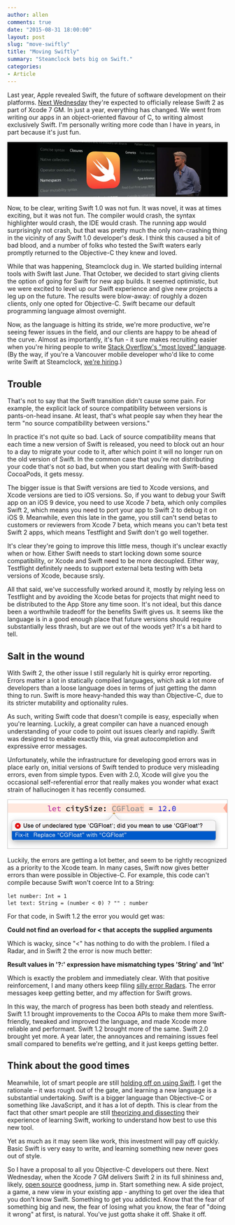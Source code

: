 ```yaml
---
author: allen
comments: true
date: "2015-08-31 18:00:00"
layout: post
slug: "move-swiftly"
title: "Moving Swiftly"
summary: "Steamclock bets big on Swift."
categories:
- Article
---
```


Last year, Apple revealed Swift, the future of software development on their platforms. [Next Wednesday](http://www.loopinsight.com/2015/08/27/apple-sends-out-invite-for-sept-9-special-event/) they're expected to officially release Swift 2 as part of Xcode 7 GM. In just a year, everything has changed. We went from writing our apps in an object-oriented flavour of C, to writing almost exclusively Swift. I'm personally writing more code than I have in years, in part because it's just fun.

<img src='/images/2015/new-language.jpg'>

Now, to be clear, writing Swift 1.0 was not fun. It was novel, it was at times exciting, but it was not fun. The compiler would crash, the syntax highlighter would crash, the IDE would crash. The running app would surprisingly not crash, but that was pretty much the only non-crashing thing in the vicinity of any Swift 1.0 developer's desk. I think this caused a bit of bad blood, and a number of folks who tested the Swift waters early promptly returned to the Objective-C they knew and loved.

While that was happening, Steamclock dug in. We started building internal tools with Swift last June. That October, we decided to start giving clients the option of going for Swift for new app builds. It seemed optimistic, but we were excited to level up our Swift experience and give new projects a leg up on the future. The results were blow-away: of roughly a dozen clients, only one opted for Objective-C. Swift became our default programming language almost overnight.

Now, as the language is hitting its stride, we're more productive, we're seeing fewer issues in the field, and our clients are happy to be ahead of the curve. Almost as importantly, it's fun - it sure makes recruiting easier when you're hiring people to write [Stack Overflow's "most loved" language](http://stackoverflow.com/research/developer-survey-2015). (By the way, if you're a Vancouver mobile developer who'd like to come write Swift at Steamclock, [we're hiring](https://careers.stackoverflow.com/jobs/97036/swift-developer-steamclock-software).)

## Trouble
That's not to say that the Swift transition didn't cause some pain. For example, the explicit lack of source compatibility between versions is pants-on-head insane. At least, that's what people say when they hear the term "no source compatibility between versions."

In practice it's not quite so bad. Lack of source compatibility means that each time a new version of Swift is released, you need to block out an hour to a day to migrate your code to it, after which point it will no longer run on the old version of Swift. In the common case that you're not distributing your code that's not *so* bad, but when you start dealing with Swift-based CocoaPods, it gets messy.

The bigger issue is that Swift versions are tied to Xcode versions, and Xcode versions are tied to iOS versions. So, if you want to debug your Swift app on an iOS 9 device, you need to use Xcode 7 beta, which only compiles Swift 2, which means you need to port your app to Swift 2 to debug it on iOS 9. Meanwhile, even this late in the game, you still can't send betas to customers or reviewers from Xcode 7 beta, which means you can't beta test Swift 2 apps, which means Testflight and Swift don't go well together.

It's clear they're going to improve this little mess, though it's unclear exactly when or how. Either Swift needs to start locking down some source compatibility, or Xcode and Swift need to be more decoupled. Either way, Testflight definitely needs to support external beta testing with beta versions of Xcode, because srsly.

All that said, we've successfully worked around it, mostly by relying less on Testflight and by avoiding the Xcode betas for projects that might need to be distributed to the App Store any time soon. It's not ideal, but this dance been a worthwhile tradeoff for the benefits Swift gives us. It seems like the language is in a good enough place that future versions should require substantially less thrash, but are we out of the woods yet? It's a bit hard to tell.

## Salt in the wound
With Swift 2, the other issue I still regularly hit is quirky error reporting. Errors matter a lot in statically compiled languages, which ask a lot more of developers than a loose language does in terms of just getting the damn thing to run. Swift is more heavy-handed this way than Objective-C, due to its stricter mutability and optionality rules.

As such, writing Swift code that doesn't compile is easy, especially when you're learning. Luckily, a great compiler can have a nuanced enough understanding of your code to point out issues clearly and rapidly. Swift was designed to enable exactly this, via great autocompletion and expressive error messages. 

Unfortunately, while the infrastructure for developing good errors was in place early on, initial versions of Swift tended to produce very misleading errors, even from simple typos. Even with 2.0, Xcode will give you the occasional self-referential error that really makes you wonder what exact strain of hallucinogen it has recently consumed.

<a href='https://openradar.appspot.com/radar?id=4969800275066880'><img src='/images/2015/cgfloat.png'></a>

Luckily, the errors are getting a lot better, and seem to be rightly recognized as a priority to the Xcode team. In many cases, Swift now gives better errors than were possible in Objective-C. For example, this code can't compile because Swift won't coerce Int to a String:

    let number: Int = 1
    let text: String = (number < 0) ? "" : number

For that code, in Swift 1.2 the error you would get was:

**Could not find an overload for < that accepts the supplied arguments**

Which is wacky, since "<" has nothing to do with the problem. I filed a Radar, and in Swift 2 the error is now much better:

**Result values in '?:' expression have mismatching types 'String' and 'Int'**

Which is exactly the problem and immediately clear. With that positive reinforcement, I and many others keep filing [silly error Radars](https://openradar.appspot.com/radar?id=6731369132589056). The error messages keep getting better, and my affection for Swift grows.

In this way, the march of progress has been both steady and relentless. Swift 1.1 brought improvements to the Cocoa APIs to make them more Swift-friendly, tweaked and improved the language, and made Xcode more reliable and performant. Swift 1.2 brought more of the same. Swift 2.0 brought yet more. A year later, the annoyances and remaining issues feel small compared to benefits we're getting, and it just keeps getting better.

## Think about the good times
Meanwhile, lot of smart people are still [holding off on using Swift](http://khanlou.com/2015/06/why-i-dont-write-swift/). I get the rationale &ndash; it was rough out of the gate, and learning a new language is a substantial undertaking. Swift is a bigger language than Objective-C or something like JavaScript, and it has a lot of depth. This is clear from the fact that other smart people are still [theorizing and dissecting](http://inessential.com/2015/08/11/swift_diary_11_objective-swift) their experience of learning Swift, working to understand how best to use this new tool.

Yet as much as it may seem like work, this investment will pay off quickly. Basic Swift is very easy to write, and learning something new never goes out of style.

So I have a proposal to all you Objective-C developers out there. Next Wednesday, when the Xcode 7 GM delivers Swift 2 in its full shininess and, likely, [open source](https://developer.apple.com/swift/blog/?id=29) goodness, jump in. Start something new. A side project, a game, a new view in your existing app - anything to get over the idea that you don't know Swift. Something to get you addicted. Know that the fear of something big and new, the fear of losing what you know, the fear of "doing it wrong" at first, is natural. You've just gotta shake it off. Shake it off.
